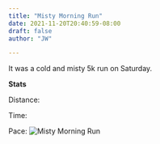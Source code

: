 ```yaml
---
title: "Misty Morning Run"
date: 2021-11-20T20:40:59-08:00
draft: false
author: "JW"

---
```


It was a cold and misty 5k run on Saturday.
<!--more-->
**Stats**

Distance:

Time:

Pace:
![Misty Morning Run](/morning_run-min.jpg)

